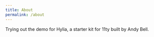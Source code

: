 ```yaml
---
title: About
permalink: /about
---
```

Trying out the demo for Hylia, a starter kit for 11ty built by Andy Bell.
